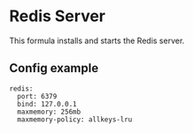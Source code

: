 Redis Server
============

This formula installs and starts the Redis server.

Config example
--------------

```
redis:
  port: 6379
  bind: 127.0.0.1
  maxmemory: 256mb
  maxmemory-policy: allkeys-lru

```
